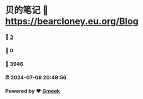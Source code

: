 # 贝的笔记 :link: https://bearcloney.eu.org/Blog 
### :page_facing_up: [3](https://bearcloney.eu.org/Blog/tag.html) 
### :speech_balloon: 0 
### :hibiscus: 3946 
### :alarm_clock: 2024-07-08 20:48:56 
### Powered by :heart: [Gmeek](https://github.com/Meekdai/Gmeek)

